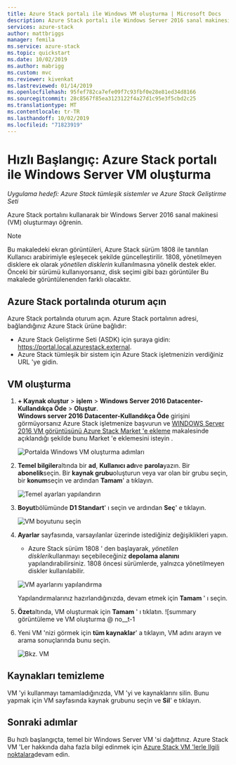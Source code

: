 ```yaml
---
title: Azure Stack portalı ile Windows VM oluşturma | Microsoft Docs
description: Azure Stack portalı ile Windows Server 2016 sanal makinesi (VM) oluşturmayı öğrenin.
services: azure-stack
author: mattbriggs
manager: femila
ms.service: azure-stack
ms.topic: quickstart
ms.date: 10/02/2019
ms.author: mabrigg
ms.custom: mvc
ms.reviewer: kivenkat
ms.lastreviewed: 01/14/2019
ms.openlocfilehash: 95fef782ca7efe09f7c93fbf0e28e81ed34d8166
ms.sourcegitcommit: 28c8567f85ea3123122f4a27d1c95e3f5cbd2c25
ms.translationtype: MT
ms.contentlocale: tr-TR
ms.lasthandoff: 10/02/2019
ms.locfileid: "71823919"
---
```

# <a name="quickstart-create-a-windows-server-vm-with-the-azure-stack-portal"></a>Hızlı Başlangıç: Azure Stack portalı ile Windows Server VM oluşturma

*Uygulama hedefi: Azure Stack tümleşik sistemler ve Azure Stack Geliştirme Seti*

Azure Stack portalını kullanarak bir Windows Server 2016 sanal makinesi (VM) oluşturmayı öğrenin.

> [!NOTE]  
> Bu makaledeki ekran görüntüleri, Azure Stack sürüm 1808 ile tanıtılan Kullanıcı arabirimiyle eşleşecek şekilde güncelleştirilir. 1808, yönetilmeyen disklere ek olarak *yönetilen disklerin* kullanılmasına yönelik destek ekler. Önceki bir sürümü kullanıyorsanız, disk seçimi gibi bazı görüntüler Bu makalede görüntülenenden farklı olacaktır.  


## <a name="sign-in-to-the-azure-stack-portal"></a>Azure Stack portalında oturum açın

Azure Stack portalında oturum açın. Azure Stack portalının adresi, bağlandığınız Azure Stack ürüne bağlıdır:

* Azure Stack Geliştirme Seti (ASDK) için şuraya gidin: https://portal.local.azurestack.external.
* Azure Stack tümleşik bir sistem için Azure Stack işletmenizin verdiğiniz URL 'ye gidin.

## <a name="create-a-vm"></a>VM oluşturma

1. **+ Kaynak oluştur** > **işlem** > **Windows Server 2016 Datacenter-Kullandıkça Öde** > **Oluştur**. <br> **Windows server 2016 Datacenter-Kullandıkça Öde** girişini görmüyorsanız Azure Stack işletmenize başvurun ve [WINDOWS Server 2016 VM görüntüsünü Azure Stack Market 'e ekleme](../operator/azure-stack-create-and-publish-marketplace-item.md) makalesinde açıklandığı şekilde bunu Market 'e eklemesini isteyin .

    ![Portalda Windows VM oluşturma adımları](media/azure-stack-quick-windows-portal/image01.png)

2. **Temel bilgiler**altında bir **ad**, **Kullanıcı adı**ve **parola**yazın. Bir **abonelik**seçin. Bir **kaynak grubu**oluşturun veya var olan bir grubu seçin, bir **konum**seçin ve ardından **Tamam**' a tıklayın.

    ![Temel ayarları yapılandırın](media/azure-stack-quick-windows-portal/image02.png)

3. **Boyut**bölümünde **D1 Standart**' ı seçin ve ardından **Seç**' e tıklayın.  

    ![VM boyutunu seçin](media/azure-stack-quick-windows-portal/image03.png)

4. **Ayarlar** sayfasında, varsayılanlar üzerinde istediğiniz değişiklikleri yapın.
   - Azure Stack sürüm 1808 ' den başlayarak, *yönetilen diskleri*kullanmayı seçebileceğiniz **depolama alanını** yapılandırabilirsiniz. 1808 öncesi sürümlerde, yalnızca yönetilmeyen diskler kullanılabilir.  

   ![VM ayarlarını yapılandırma](media/azure-stack-quick-windows-portal/image04.png)  

   Yapılandırmalarınız hazırlandığınızda, devam etmek için **Tamam** ' ı seçin.

5. **Özet**altında, VM oluşturmak için **Tamam** ' ı tıklatın.
    ![summary görüntüleme ve VM oluşturma @ no__t-1

6. Yeni VM 'nizi görmek için **tüm kaynaklar**' a tıklayın, VM adını arayın ve arama sonuçlarında bunu seçin.

    ![Bkz. VM](media/azure-stack-quick-windows-portal/image06.png)

## <a name="clean-up-resources"></a>Kaynakları temizleme

VM 'yi kullanmayı tamamladığınızda, VM 'yi ve kaynaklarını silin. Bunu yapmak için VM sayfasında kaynak grubunu seçin ve **Sil**' e tıklayın.

## <a name="next-steps"></a>Sonraki adımlar

Bu hızlı başlangıçta, temel bir Windows Server VM 'si dağıttınız. Azure Stack VM 'Ler hakkında daha fazla bilgi edinmek için [Azure Stack VM 'lerle Ilgili noktalara](azure-stack-vm-considerations.md)devam edin.
